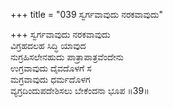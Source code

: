 +++
title = "039 ಸ್ವರ್ಗವಾವುದು ನರಕವಾವುದು"

+++
ಸ್ವರ್ಗವಾವುದು ನರಕವಾವುದು   
ವಿಗ್ರಹದಲಹ ಸಿದ್ಧಿ ಯಾವುದ   
ನುಗ್ರಹಿಸಲೇನಹುದು ಪಾತ್ರಾಪಾತ್ರವೆಂದೇನು   
ಉಗ್ರವಾವುದು ದೈವದೊಳಗೆ ಸ  
ಮಗ್ರವಾವುದು ಧರ್ಮದೊಳಗ   
ವ್ಯಗ್ರದಿಂದುಪದೇಶಿಸಲು ಬೇಕೆಂದನಾ ಭೂಪ   ॥39॥